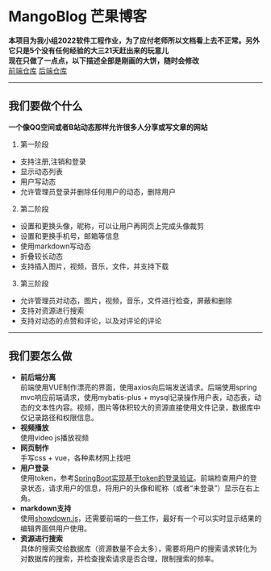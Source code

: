 # MangoBlog 芒果博客
**本项目为我小组2022软件工程作业，为了应付老师所以文档看上去不正常。另外它只是5个没有任何经验的大三21天赶出来的玩意儿**  
**现在只做了一点点，以下描述全部是刚画的大饼，随时会修改**  
[前端仓库](https://github.com/9-Extra/MangoBlogFront)
[后端仓库](https://github.com/9-Extra/MangoBlogBack)
___
## 我们要做个什么
**一个像QQ空间或者B站动态那样允许很多人分享或写文章的网站**  

1. 第一阶段
+ 支持注册,注销和登录
+ 显示动态列表
+ 用户写动态
+ 允许管理员登录并删除任何用户的动态，删除用户
2. 第二阶段
+ 设置和更换头像，昵称，可以让用户再网页上完成头像裁剪
+ 设置和更换手机号，邮箱等信息
+ 使用markdown写动态
+ 折叠较长动态
+ 支持插入图片，视频，音乐，文件，并支持下载
3. 第三阶段
+ 允许管理员对动态，图片，视频，音乐，文件进行检查，屏蔽和删除
+ 支持对资源进行搜索
+ 支持对动态的点赞和评论，以及对评论的评论
___
## 我们要怎么做
+ **前后端分离**  
前端使用VUE制作漂亮的界面，使用axios向后端发送请求。后端使用spring mvc响应前端请求，使用mybatis-plus + mysql记录操作用户表，动态表，动态的文本性内容。视频，图片等体积较大的资源直接使用文件记录，数据库中仅记录路径和权限信息。
+ **视频播放**  
使用video js播放视频
+ **网页制作**  
手写css + vue，各种素材网上找吧
+ **用户登录**  
使用token，参考[SpringBoot实现基于token的登录验证](https://blog.csdn.net/qq_36816062/article/details/108631606)。前端检查用户的登录状态，请求用户的信息，将用户的头像和昵称（或者“未登录”）显示在右上角。
+ **markdown支持**  
使用[showdown.js](https://github.com/showdownjs/showdown)，还需要前端的一些工作，最好有一个可以实时显示结果的编辑界面供用户使用。
+ **资源进行搜索**  
具体的搜索交给数据库（资源数量不会太多），需要将用户的搜索请求转化为对数据库的搜索，并检查搜索请求是否合理，限制搜索的频率。






